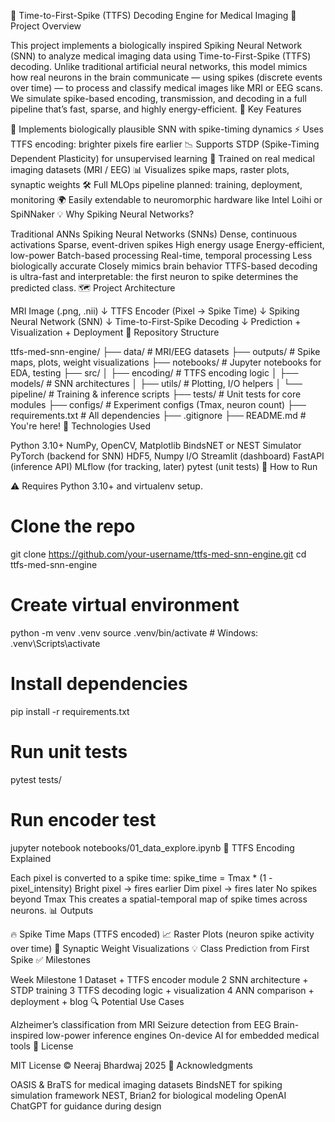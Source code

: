 🧠 Time-to-First-Spike (TTFS) Decoding Engine for Medical Imaging
🔬 Project Overview

This project implements a biologically inspired Spiking Neural Network (SNN) to analyze medical imaging data using Time-to-First-Spike (TTFS) decoding.
Unlike traditional artificial neural networks, this model mimics how real neurons in the brain communicate — using spikes (discrete events over time) — to process and classify medical images like MRI or EEG scans.
We simulate spike-based encoding, transmission, and decoding in a full pipeline that’s fast, sparse, and highly energy-efficient.
🚀 Key Features

🧠 Implements biologically plausible SNN with spike-timing dynamics
⚡ Uses TTFS encoding: brighter pixels fire earlier
📉 Supports STDP (Spike-Timing Dependent Plasticity) for unsupervised learning
🧪 Trained on real medical imaging datasets (MRI / EEG)
📊 Visualizes spike maps, raster plots, synaptic weights
🛠️ Full MLOps pipeline planned: training, deployment, monitoring
🌍 Easily extendable to neuromorphic hardware like Intel Loihi or SpiNNaker
💡 Why Spiking Neural Networks?

Traditional ANNs	Spiking Neural Networks (SNNs)
Dense, continuous activations	Sparse, event-driven spikes
High energy usage	Energy-efficient, low-power
Batch-based processing	Real-time, temporal processing
Less biologically accurate	Closely mimics brain behavior
TTFS-based decoding is ultra-fast and interpretable: the first neuron to spike determines the predicted class.
🗺️ Project Architecture

MRI Image (.png, .nii) 
      ↓
TTFS Encoder (Pixel → Spike Time)
      ↓
Spiking Neural Network (SNN)
      ↓
Time-to-First-Spike Decoding
      ↓
Prediction + Visualization + Deployment
📁 Repository Structure

ttfs-med-snn-engine/
├── data/             # MRI/EEG datasets
├── outputs/          # Spike maps, plots, weight visualizations
├── notebooks/        # Jupyter notebooks for EDA, testing
├── src/
│   ├── encoding/     # TTFS encoding logic
│   ├── models/       # SNN architectures
│   ├── utils/        # Plotting, I/O helpers
│   └── pipeline/     # Training & inference scripts
├── tests/            # Unit tests for core modules
├── configs/          # Experiment configs (Tmax, neuron count)
├── requirements.txt  # All dependencies
├── .gitignore
├── README.md         # You're here!
🧪 Technologies Used

Python 3.10+
NumPy, OpenCV, Matplotlib
BindsNET or NEST Simulator
PyTorch (backend for SNN)
HDF5, Numpy I/O
Streamlit (dashboard)
FastAPI (inference API)
MLflow (for tracking, later)
pytest (unit tests)
🔧 How to Run

⚠️ Requires Python 3.10+ and virtualenv setup.
# Clone the repo
git clone https://github.com/your-username/ttfs-med-snn-engine.git
cd ttfs-med-snn-engine

# Create virtual environment
python -m venv .venv
source .venv/bin/activate  # Windows: .venv\Scripts\activate

# Install dependencies
pip install -r requirements.txt

# Run unit tests
pytest tests/

# Run encoder test
jupyter notebook notebooks/01_data_explore.ipynb
🧠 TTFS Encoding Explained

Each pixel is converted to a spike time:
spike_time = Tmax * (1 - pixel_intensity)
Bright pixel → fires earlier
Dim pixel → fires later
No spikes beyond Tmax
This creates a spatial-temporal map of spike times across neurons.
📊 Outputs

🔥 Spike Time Maps (TTFS encoded)
📈 Raster Plots (neuron spike activity over time)
🧠 Synaptic Weight Visualizations
💡 Class Prediction from First Spike
✅ Milestones

Week	Milestone
1	Dataset + TTFS encoder module
2	SNN architecture + STDP training
3	TTFS decoding logic + visualization
4	ANN comparison + deployment + blog
🔍 Potential Use Cases

Alzheimer’s classification from MRI
Seizure detection from EEG
Brain-inspired low-power inference engines
On-device AI for embedded medical tools
📜 License

MIT License © Neeraj Bhardwaj 2025
🙌 Acknowledgments

OASIS & BraTS for medical imaging datasets
BindsNET for spiking simulation framework
NEST, Brian2 for biological modeling
OpenAI ChatGPT for guidance during design
